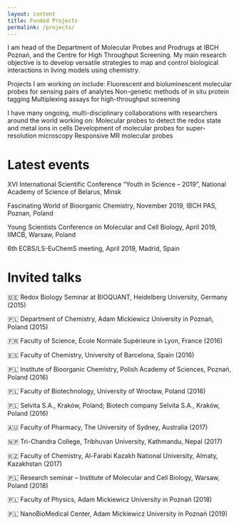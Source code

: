 ```yaml
---
layout: content
title: Funded Projects
permalink: /projects/
---
```


I am head of the Department of Molecular Probes and Prodrugs at IBCH Poznań, and the Centre for High Throughput Screening. My main research objective is to develop versatile strategies to map and control biological interactions in living models using chemistry.

Projects I am working on include:
Fluorescent and bioluminescent molecular probes for sensing pairs of analytes
Non-genetic methods of in situ protein tagging
Multiplexing assays for high-throughput screening

I have many ongoing, multi-disciplinary collaborations with researchers around the world working on:
Molecular probes to detect the redox state and metal ions in cells
Development of molecular probes for super-resolution microscopy
Responsive MR molecular probes

# Latest events

XVI International Scientific Conference “Youth in Science – 2019”, National Academy of Science of Belarus, Minsk

Fascinating World of Bioorganic Chemistry, November 2019, IBCH PAS, Poznan, Poland

Young Scientists Conference on Molecular and Cell Biology, April 2019, IIMCB, Warsaw, Poland

6th ECBS/LS-EuChemS meeting, April 2019, Madrid, Spain

# Invited talks

🇩🇪 Redox Biology Seminar at BIOQUANT, Heidelberg University, Germany (2015)

🇵🇱 Department of Chemistry, Adam Mickiewicz University in Poznań, Poland (2015)

🇫🇷 Faculty of Science, École Normale Supérieure in Lyon, France (2016)

🇪🇸 Faculty of Chemistry, University of Barcelona, Spain (2016)

🇵🇱 Institute of Bioorganic Chemistry, Polish Academy of Sciences, Poznań, Poland (2016)

🇵🇱 Faculty of Biotechnology, University of Wrocław, Poland (2016)

🇵🇱 Selvita S.A., Kraków, Poland; Biotech company Selvita S.A., Kraków, Poland (2016)

🇦🇺 Faculty of Pharmacy, The University of Sydney, Australia (2017)

🇳🇵 Tri-Chandra College, Tribhuvan University, Kathmandu, Nepal (2017)

🇰🇿 Faculty of Chemistry, Al-Farabi Kazakh National University, Almaty, Kazakhstan (2017)

🇵🇱 Research seminar – Institute of Molecular and Cell Biology, Warsaw, Poland (2018)

🇵🇱 Faculty of Physics, Adam Mickiewicz University in Poznań (2018)

🇵🇱 NanoBioMedical Center, Adam Mickiewicz University in Poznań (2019)

